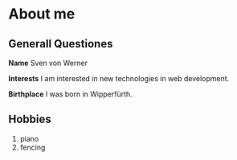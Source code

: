 # About me

## Generall Questiones

**Name**
Sven von Werner

**Interests**
I am interested in new technologies in web development.

**Birthplace**
I was born in Wipperfürth.

## Hobbies
1. piano
2. fencing
